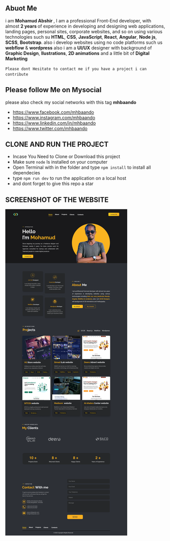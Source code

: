 ## Abuot Me

i am<b> Mohamud Abshir </b>, I am a professional Front-End developer, with
almost <b>2 years </b>of experience in developing and designing web
applications, landing pages, personal sites, corporate websites, and so on using
various technologies such su <b>HTML</b>, <b>CSS</b>, <b>JavaScript</b>,
<b>React</b>, <b>Angular</b>, <b>Node js</b>, <b>SCSS</b>, <b>Bootstrap</b>.
also i develop websites using no code platforms such us <b>webflow</b> &
<b>wordpress</b> also i am a <b>UI/UX</b> designer with background of <b>Graphic
Design</b>, <b>llustrations</b>, <b>2D animations</b> and a little bit of
<b>Digital Marketing</b>

`Please dont Hesitate to contact me if you have a project i can contribute`

## Please follow Me on Mysocial

please also check my social networks with this tag <b>mhbaando</b>

- <https://www.facebook.com/mhbaando>
- <https://www.instagram.com/mhbaando>
- <https://www.linkedin.com/in/mhbaando>
- <https://www.twitter.com/mhbaando>

## CLONE AND RUN THE PROJECT

- Incase You Need to Clone or Download this project
- Make sure `node` Is installed on your computer
- Open Terminal with in the folder and type `npm install` to install all
  dependecies
- type `npm run dev` to run the application on a local host
- and dont forget to give this repo a star

## SCREENSHOT OF THE WEBSITE

![](src/Assets/HomePage.png)

